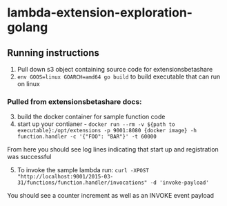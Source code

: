 # lambda-extension-exploration-golang

## Running instructions
1. Pull down s3 object containing source code for extensionsbetashare
2. `env GOOS=linux GOARCH=amd64 go build` to build executable that can run on linux

### Pulled from extensionsbetashare docs:
3. build the docker container for sample function code
4. start up your contianer - `docker run --rm -v ${path to executable}:/opt/extensions -p 9001:8080 {docker image} -h function.handler -c '{"FOO": "BAR"}' -t 60000`

From here you should see log lines indicating that start up and registration was successful

5. To invoke the sample lambda run: `curl -XPOST "http://localhost:9001/2015-03-31/functions/function.handler/invocations" -d 'invoke-payload'`

You should see a counter increment as well as an INVOKE event payload
